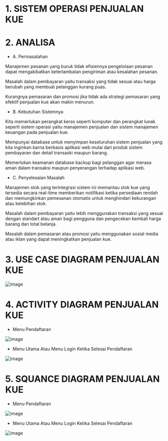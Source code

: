 # 1. SISTEM OPERASI PENJUALAN KUE

# 2. ANALISA

- A. Permasalahan

Manajemen pesanan yang buruk tidak efisiennya pengelolaan pesanan dapat mengakibatkan keterlambatan pengiriman atau kesalahan pesanan.

Masalah dalam pembayaran yaitu transaksi yang tidak sesuai atau harga berubah yang membuat pelanggan kurang puas.

Kurangnya pemasaran dan promosi jika tidak ada strategi pemasaran yang efektif penjualan kue akan makin menurun.

- B. Kebutuhan Sistemnya

Kita memerlukan perangkat keras seperti komputer dan perangkat lunak seperti sistem operasi yaitu manajemen penjualan dan sistem manajemen keuangan pada penjualan kue.

Mempunyai database untuk menyimpan keseluruhan sistem penjualan yang kita inginkan karna berbasis aplikasi web mulai dari produk sistem pembayaran dan detail transaski maupun barang.

Memerlukan keamanan database backup bagi pelanggan agar merasa aman dalam transaksi maupun penyerangan terhadap aplikasi web.


- C. Penyelesaian Masalah

Manajemen stok yang terintegrasi sistem ini memantau stok kue yang tersedia secara real-time memberikan notifikasi ketika persediaan rendah dan memungkinkan pemesanan otomatis untuk menghindari kekurangan atau kelebihan stok.

Masalah dalam pembayaran yaitu lebih menggunakan transaksi yang sesuai dengan standart atau aman bagi pengguna dan pengecekan kembali harga barang dan total belanja.

Masalah dalam pemasaran atau promosi yaitu menggunakan sosial media atau iklan yang dapat meningkatkan penjualan kue.



 # 3. USE CASE DIAGRAM PENJUALAN KUE



![image](https://github.com/muhammadzidanfadilah/RPL-PENJUALAN-KUE/assets/115553474/8cf453c3-db7c-43b1-9a42-fef80c9a52a4)







 # 4. ACTIVITY DIAGRAM PENJUALAN KUE

- Menu Pendaftaran




![image](https://github.com/muhammadzidanfadilah/RPL-PENJUALAN-KUE/assets/115553474/f4c7a55e-22c5-4300-af53-bd80ab6ef044)







- Menu Utama Atau Menu Login Ketika Selesai Pendaftaran



![image](https://github.com/muhammadzidanfadilah/RPL-PENJUALAN-KUE/assets/115553474/8e347a0a-01d6-4730-ad34-bb194133c380)










 # 5. SQUANCE DIAGRAM PENJUALAN KUE

- Menu Pendaftaran





![image](https://github.com/muhammadzidanfadilah/RPL-PENJUALAN-KUE/assets/115553474/d4b79af2-ff89-4bbd-8546-b322a54d2ffa)







- Menu Utama Atau Menu Login Ketika Selesai Pendaftaran



![image](https://github.com/muhammadzidanfadilah/RPL-PENJUALAN-KUE/assets/115553474/e9c28a44-302b-41a7-8de2-5909cdaf924a)










